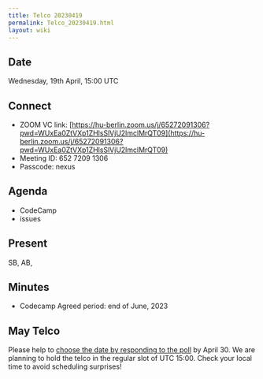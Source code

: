 ```yaml
---
title: Telco 20230419
permalink: Telco_20230419.html
layout: wiki
---
```


Date
----

Wednesday, 19th April, 15:00 UTC


Connect
-------
* ZOOM VC link: [https://hu-berlin.zoom.us/j/65272091306?pwd=WUxEa0ZtVXp1ZHlsSlVjU2lmclMrQT09](https://hu-berlin.zoom.us/j/65272091306?pwd=WUxEa0ZtVXp1ZHlsSlVjU2lmclMrQT09)
* Meeting ID: 652 7209 1306
* Passcode: nexus

Agenda
------
 * CodeCamp
 * issues

Present
-------

SB, AB, 

Minutes
-------

* Codecamp
Agreed period:  end of June, 2023




May Telco
--------------

Please help to [choose the date by responding to the poll]() by April 30. We are planning to hold the telco in the regular slot of UTC 15:00. Check your local time to avoid scheduling surprises!
